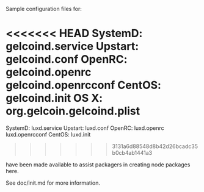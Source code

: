 Sample configuration files for:

<<<<<<< HEAD
SystemD: gelcoind.service
Upstart: gelcoind.conf
OpenRC:  gelcoind.openrc
         gelcoind.openrcconf
CentOS:  gelcoind.init
OS X:    org.gelcoin.gelcoind.plist
=======
SystemD: luxd.service
Upstart: luxd.conf
OpenRC:  luxd.openrc
         luxd.openrcconf
CentOS:  luxd.init
>>>>>>> 3131a6d88548d8b42d26bcadc35b0cb4ab1441a3

have been made available to assist packagers in creating node packages here.

See doc/init.md for more information.

